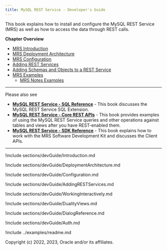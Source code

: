 ```yaml
---
title: MySQL REST Service - Developer's Guide
---
```


This book explains how to install and configure the MySQL REST Service (MRS) as well as how to access the data through REST calls.

__Chapter Overview__

- [MRS Introduction](#introduction-to-the-mysql-rest-service)
- [MRS Deployment Architecture](#deployment-architecture)
- [MRS Configuration](#configuration-of-the-mysql-rest-service)
- [Adding REST Services](#adding-rest-services)
- [Adding Schemas and Objects to a REST Service](#adding-schemas-and-objects-to-a-rest-service)
- [MRS Examples](#mrs-examples)
  - [MRS Notes Examples](#mrs-notes-examples)

---

Please also see

- __[MySQL REST Service - SQL Reference](sql.html)__ - This book discusses the MySQL REST Service SQL Extension.
- __[MySQL REST Service - Core REST APIs](restApi.html)__ - This book provides examples of using the MySQL REST Service queries and other operations against tables and views after you have REST-enabled them.
- __[MySQL REST Service - SDK Reference](sdk.html)__ - This book explains how to work with the MRS Software Development Kit and discusses the Client APIs.

---

!include sections/devGuide/Introduction.md

!include sections/devGuide/DeploymentArchitecture.md

!include sections/devGuide/Configuration.md

!include sections/devGuide/AddingRESTServices.md

!include sections/devGuide/WorkingInteractively.md

!include sections/devGuide/DualityViews.md

!include sections/devGuide/DialogReference.md

!include sections/devGuide/Auth.md

!include ../examples/readme.md

Copyright (c) 2022, 2023, Oracle and/or its affiliates.
